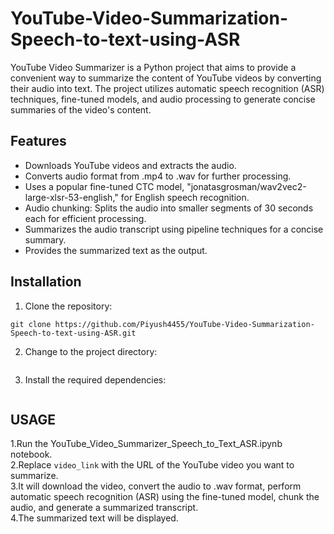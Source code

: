 # YouTube-Video-Summarization-Speech-to-text-using-ASR
YouTube Video Summarizer is a Python project that aims to provide a convenient way to summarize the content of YouTube videos by converting their audio into text. The project utilizes automatic speech recognition (ASR) techniques, fine-tuned models, and audio processing to generate concise summaries of the video's content.

## Features ##
* Downloads YouTube videos and extracts the audio.
* Converts audio format from .mp4 to .wav for further processing.
* Uses a popular fine-tuned CTC model, "jonatasgrosman/wav2vec2-large-xlsr-53-english," for English speech recognition.
* Audio chunking: Splits the audio into smaller segments of 30 seconds each for efficient processing.
* Summarizes the audio transcript using pipeline techniques for a concise summary.
* Provides the summarized text as the output.

## Installation ##
1. Clone the repository:
```
git clone https://github.com/Piyush4455/YouTube-Video-Summarization-Speech-to-text-using-ASR.git
```
2. Change to the project directory:
```cd YouTube-Video-Summarization-Speech-to-text-using-ASR
```
3. Install the required dependencies:
```pip install -r requirements.txt
```

## USAGE ##
1.Run the YouTube_Video_Summarizer_Speech_to_Text_ASR.ipynb notebook.<br />
2.Replace `video_link` with the URL of the YouTube video you want to summarize.<br />
3.It will download the video, convert the audio to .wav format, perform automatic speech recognition (ASR) using the fine-tuned model, chunk the audio, and generate a summarized transcript.<br />
4.The summarized text will be displayed.<br />

